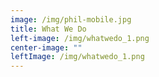 ```yaml
---
image: /img/phil-mobile.jpg
title: What We Do
left-image: /img/whatwedo_1.png
center-image: ""
leftImage: /img/whatwedo_1.png
---
```

